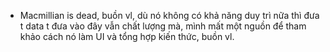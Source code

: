 - Macmillian is dead, buồn vl, dù nó không có khả năng duy trì nữa thì đưa t data t đưa vào đây vẫn chất lượng mà, mình mất một nguồn để tham khảo cách nó làm UI và tổng hợp kiến thức, buồn vl.
